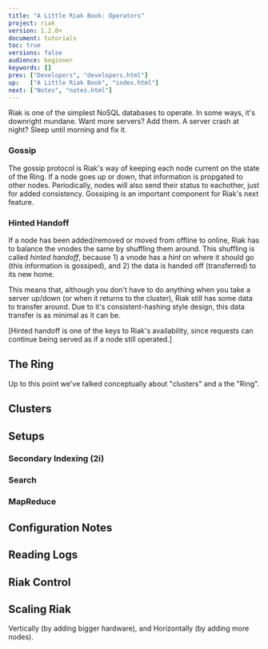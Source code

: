 ```yaml
---
title: "A Little Riak Book: Operators"
project: riak
version: 1.2.0+
document: tutorials
toc: true
versions: false
audience: beginner
keywords: []
prev: ["Developers", "developers.html"]
up:   ["A Little Riak Book", "index.html"]
next: ["Notes", "notes.html"]
---
```


<!-- What Riak is famous for is its simplicity to operate and stability at increasing scales. -->

Riak is one of the simplest NoSQL databases to operate. In some ways, it's downright mundane. Want more servers? Add them. A server crash at night? Sleep until morning and fix it.


### Gossip

The gossip protocol is Riak's way of keeping each node current on the state of the Ring. If a node goes up or down, that information is propgated to other nodes. Periodically, nodes will also send their status to eachother, just for added consistency. Gossiping is an important component for Riak's next feature.

### Hinted Handoff

If a node has been added/removed or moved from offline to online, Riak has to balance the vnodes the same by shuffling them around. This shuffling is called *hinted handoff*, because 1) a vnode has a *hint* on where it should go (this information is gossiped), and 2) the data is handed off (transferred) to its new home.

This means that, although you don't have to do anything when you take a server up/down (or when it returns to the cluster), Riak still has some data to transfer around. Due to it's consistent-hashing style design, this data transfer is as minimal as it can be.

[Hinted handoff is one of the keys to Riak's availability, since requests can continue being served as if a node still operated.]

## The Ring

Up to this point we've talked conceptually about "clusters" and a the "Ring".

## Clusters

## Setups

### Secondary Indexing (2i)

<!-- riak_kv_eleveldb_backend -->

<!-- How it works -->
<!-- http://docs.basho.com/riak/latest/tutorials/querying/Secondary-Indexes/ -->

### Search

### MapReduce

## Configuration Notes

## Reading Logs

## Riak Control

## Scaling Riak

Vertically (by adding bigger hardware), and Horizontally (by adding more nodes).




<!--
TODO: from Developers

### Responses

We've focused on what you can request, but not much on the details of the responses you recieve from Riak. The HTTP interface uses HTTP headers to transmit metadata about the request (this metadata is are also available in the [[protocol buffer's RpbContent|PBC Fetch Object#Response]] response). We've seen a glimpse of this already, when we retrieved the Riak generated key from the POST method.

In `curl`, any response header can be retrieved with the `-I` flag.

```bash
HTTP/1.1 200 OK
X-Riak-Vclock: a85hYGBgzGDKBVIcRjaC3gH5wT8ymBJZ81gZUm1fneTLAgA=
Vary: Accept-Encoding
Server: MochiWeb/1.1 WebMachine/1.9.2 (someone had painted it blue)
Link: </riak/people>; rel="up"
Last-Modified: Wed, 10 Oct 2012 18:41:41 GMT
ETag: "7SJsqCOMic6PqUlnAASuIL"
Date: Wed, 10 Oct 2012 18:41:49 GMT
Content-Type: application/json
Content-Length: 16

{"name":"aaron"}
```

HTTP/1.1 201 Created
Vary: Accept-Encoding
Server: MochiWeb/1.1 WebMachine/1.9.2 (someone had painted it blue)
Location: /riak/people/f8BD18xUs0vrF8RQT71YlBfsHd
Date: Wed, 10 Oct 2012 18:37:03 GMT
Content-Type: application/json
Content-Length: 0

* **X-Riak-Vclock** - Tracks a lineage of changes and used for conflict resolution. *Covered later in this chapter.*


#### Codes

Here are some of the more common codes you'll encounter using the HTTP API.

20xs

`200 OK` GET, and PUT or POST with `returnbody=true`

HTTP/1.1 200 OK
X-Riak-Vclock: a85hYGBgzGDKBVIcRjaC3gH5wT8ymBJZ81gZUm1fneTLAgA=
Vary: Accept-Encoding
Server: MochiWeb/1.1 WebMachine/1.9.2 (someone had painted it blue)
Link: </riak/people>; rel="up"
Last-Modified: Wed, 10 Oct 2012 18:41:41 GMT
ETag: "7SJsqCOMic6PqUlnAASuIL"
Date: Wed, 10 Oct 2012 18:41:49 GMT
Content-Type: application/json
Content-Length: 16

{"name":"aaron"}

`201 Created` POST

`204 No Content` is just like a 202, except without any body data.

DELETE

HTTP/1.1 204 No Content
Content-Length: 0


HTTP/1.1 400 Bad Request

#### Body


### Header Metadata
-->
